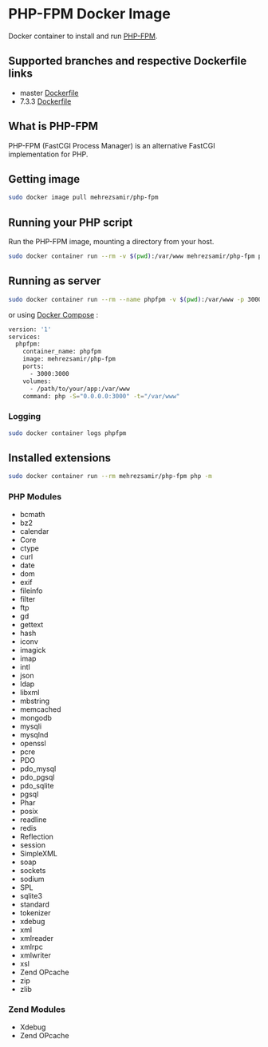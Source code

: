 # PHP-FPM Docker Image

Docker container to install and run [PHP-FPM](https://php-fpm.org/).

## Supported branches and respective Dockerfile links

- master [Dockerfile](https://github.com/mehrezsamir/php-fpm/blob/master/Dockerfile)
- 7.3.3 [Dockerfile](https://github.com/mehrezsamir/php-fpm/blob/7.3.3/Dockerfile)

## What is PHP-FPM

PHP-FPM (FastCGI Process Manager) is an alternative FastCGI implementation for PHP.

## Getting image

```sh
sudo docker image pull mehrezsamir/php-fpm
```

## Running your PHP script

Run the PHP-FPM image, mounting a directory from your host.

```sh
sudo docker container run --rm -v $(pwd):/var/www mehrezsamir/php-fpm php index.php
```

## Running as server

```sh
sudo docker container run --rm --name phpfpm -v $(pwd):/var/www -p 3000:3000 mehrezsamir/php-fpm php -S="0.0.0.0:3000" -t="/var/www/html"
```

or using [Docker Compose](https://docs.docker.com/compose/) :

```sh
version: '1'
services:
  phpfpm:
    container_name: phpfpm
    image: mehrezsamir/php-fpm
    ports:
      - 3000:3000
    volumes:
      - /path/to/your/app:/var/www
    command: php -S="0.0.0.0:3000" -t="/var/www"
```

### Logging

```sh
sudo docker container logs phpfpm
```

## Installed extensions

```bash
sudo docker container run --rm mehrezsamir/php-fpm php -m
```

### PHP Modules

- bcmath
- bz2
- calendar
- Core
- ctype
- curl
- date
- dom
- exif
- fileinfo
- filter
- ftp
- gd
- gettext
- hash
- iconv
- imagick
- imap
- intl
- json
- ldap
- libxml
- mbstring
- memcached
- mongodb
- mysqli
- mysqlnd
- openssl
- pcre
- PDO
- pdo_mysql
- pdo_pgsql
- pdo_sqlite
- pgsql
- Phar
- posix
- readline
- redis
- Reflection
- session
- SimpleXML
- soap
- sockets
- sodium
- SPL
- sqlite3
- standard
- tokenizer
- xdebug
- xml
- xmlreader
- xmlrpc
- xmlwriter
- xsl
- Zend OPcache
- zip
- zlib

### Zend Modules

- Xdebug
- Zend OPcache